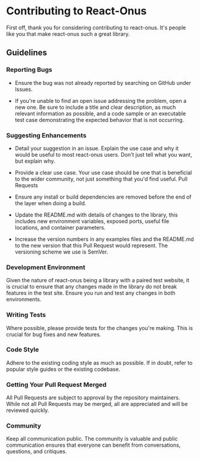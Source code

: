 # Contributing to React-Onus

First off, thank you for considering contributing to react-onus. It's people like you that make react-onus such a great library.

## Guidelines

### Reporting Bugs

-   Ensure the bug was not already reported by searching on GitHub under Issues.

-   If you're unable to find an open issue addressing the problem, open a new one. Be sure to include a title and clear description, as much relevant information as possible, and a code sample or an executable test case demonstrating the expected behavior that is not occurring.

### Suggesting Enhancements

-   Detail your suggestion in an issue. Explain the use case and why it would be useful to most react-onus users. Don't just tell what you want, but explain why.

-   Provide a clear use case. Your use case should be one that is beneficial to the wider community, not just something that you'd find useful.
    Pull Requests

-   Ensure any install or build dependencies are removed before the end of the layer when doing a build.

-   Update the README.md with details of changes to the library, this includes new environment variables, exposed ports, useful file locations, and container parameters.

-   Increase the version numbers in any examples files and the README.md to the new version that this Pull Request would represent. The versioning scheme we use is SemVer.

### Development Environment

Given the nature of react-onus being a library with a paired test website, it is crucial to ensure that any changes made in the library do not break features in the test site. Ensure you run and test any changes in both environments.

### Writing Tests

Where possible, please provide tests for the changes you're making. This is crucial for bug fixes and new features.

### Code Style

Adhere to the existing coding style as much as possible. If in doubt, refer to popular style guides or the existing codebase.

### Getting Your Pull Request Merged

All Pull Requests are subject to approval by the repository maintainers. While not all Pull Requests may be merged, all are appreciated and will be reviewed quickly.

### Community

Keep all communication public. The community is valuable and public communication ensures that everyone can benefit from conversations, questions, and critiques.
